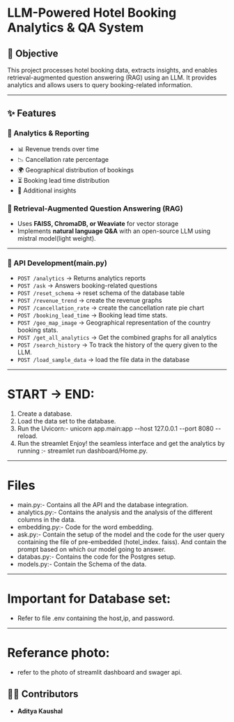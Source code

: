 # LLM-Powered Hotel Booking Analytics & QA System

## 📌 Objective
This project processes hotel booking data, extracts insights, and enables retrieval-augmented question answering (RAG) using an LLM. It provides analytics and allows users to query booking-related information.

---

## ✨ Features


### 🔹 Analytics & Reporting
- 📊 Revenue trends over time
- 📉 Cancellation rate percentage
- 🌍 Geographical distribution of bookings
- ⏳ Booking lead time distribution
- 📌 Additional insights

### 🔹 Retrieval-Augmented Question Answering (RAG)
- Uses **FAISS, ChromaDB, or Weaviate** for vector storage
- Implements **natural language Q&A** with an open-source LLM using mistral model(light weight).

-------


### 🔹 API Development(main.py)

- `POST /analytics` → Returns analytics reports
- `POST /ask` → Answers booking-related questions 
- `POST /reset_schema` → reset schema of the database table
- `POST /revenue_trend` → create the revenue graphs
- `POST /cancellation_rate` → create the cancellation rate pie chart
- `POST /booking_lead_time` → Booking lead time stats.
- `POST /geo_map_image` → Geographical representation of the country booking stats.
- `POST /get_all_analytics` → Get the combined graphs for all analytics
- `POST /search_history` → To track the history of the query given to the LLM.
- `POST /load_sample_data` → load the file data in the database

---
# START -> END:

1. Create a database.
2. Load the data set to the database.
3. Run the Uvicorn:-   unicorn app.main:app --host 127.0.0.1 --port 8080 --reload.
4. Run the streamlet Enjoy! the seamless interface and get the analytics by running :- streamlet run dashboard/Home.py.

--------
# Files 
- main.py:- Contains all the API and the database integration.
- analytics.py:- Contains the analysis and the analysis of the different columns in the data.
- embedding.py:- Code for the word embedding.
- ask.py:- Contain the setup of the model and the code for the user query containing the file of pre-embedded (hotel_index. faiss). And contain the prompt based on which our model going to answer.
- databas.py:- Contains the code for the Postgres setup.
- models.py:- Contain the Schema of the data.

----------
# Important for Database set:
- Refer to file .env containing the host,ip, and password.
-------
# Referance photo:
- refer to the photo of streamlit dashboard and swager api.

## 👨‍💻 Contributors
- **Aditya Kaushal**

